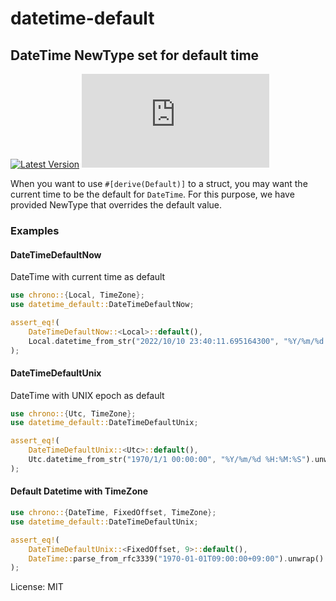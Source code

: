 # datetime-default

## DateTime NewType set for default time

[![Latest Version](https://img.shields.io/crates/v/datetime-default.svg?color=green&style=flat-square)](https://crates.io/crates/datetime-default)
[![GitHub license](https://badgen.net/github/license/Naereen/Strapdown.js?style=flat-square)](https://github.com/Naereen/StrapDown.js/blob/master/LICENSE)

When you want to use `#[derive(Default)]` to a struct, you may want the current time to be the default for `DateTime`.
For this purpose, we have provided NewType that overrides the default value.

### Examples
#### DateTimeDefaultNow
DateTime with current time as default

```rust
use chrono::{Local, TimeZone};
use datetime_default::DateTimeDefaultNow;

assert_eq!(
    DateTimeDefaultNow::<Local>::default(),
    Local.datetime_from_str("2022/10/10 23:40:11.695164300", "%Y/%m/%d %H:%M:%S%.9f").unwrap()
);
```

#### DateTimeDefaultUnix
DateTime with UNIX epoch as default

```rust
use chrono::{Utc, TimeZone};
use datetime_default::DateTimeDefaultUnix;

assert_eq!(
    DateTimeDefaultUnix::<Utc>::default(),
    Utc.datetime_from_str("1970/1/1 00:00:00", "%Y/%m/%d %H:%M:%S").unwrap()
);
```

#### Default Datetime with TimeZone

```rust
use chrono::{DateTime, FixedOffset, TimeZone};
use datetime_default::DateTimeDefaultUnix;

assert_eq!(
    DateTimeDefaultUnix::<FixedOffset, 9>::default(),
    DateTime::parse_from_rfc3339("1970-01-01T09:00:00+09:00").unwrap()
);
```


License: MIT

